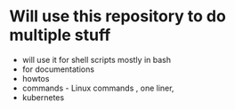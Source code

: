 # Will use this repository to do multiple stuff
- will use it for shell scripts mostly in bash
- for documentations
- howtos
- commands - Linux commands , one liner,
- kubernetes 
